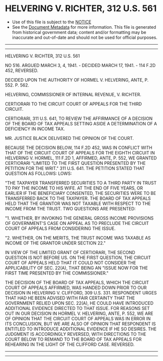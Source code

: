---
---

# HELVERING V. RICHTER, 312 U.S. 561

* Use of this file is subject to the [NOTICE](https://github.com/publicdocs/notice/blob/master/NOTICE)
* See the [Document Metadata](../../../) for more information.
  This file is generated from historical government data; content and/or formatting may be inaccurate and out-of-date and should not be used for official purposes.

----------
----------

HELVERING V. RICHTER, 312 U.S. 561

NO 516.  ARGUED MARCH 3, 4, 1941.  - DECIDED MARCH 17, 1941.  - 114 F.2D 452, REVERSED.

DECIDED UPON THE AUTHORITY OF HORMEL V. HELVERING, ANTE, P. 552.  P. 562.

HELVERING, COMMISSIONER OF INTERNAL REVENUE, V. RICHTER.

CERTIORARI TO THE CIRCUIT COURT OF APPEALS FOR THE THIRD CIRCUIT.

CERTIORARI, 311 U.S. 641, TO REVIEW THE AFFIRMANCE OF A DECISION OF THE BOARD OF TAX APPEALS SETTING ASIDE A DETERMINATION OF A DEFICIENCY IN INCOME TAX.

MR. JUSTICE BLACK DELIVERED THE OPINION OF THE COURT.

BECAUSE THE DECISION BELOW, 114 F.2D 452, WAS IN CONFLICT WITH THAT OF THE CIRCUIT COURT OF APPEALS FOR THE EIGHTH CIRCUIT IN HELVERING V. HORMEL, 111 F.2D 1, AFFIRMED, ANTE, P. 552, WE GRANTED CERTIORARI "LIMITED TO THE FIRST QUESTION PRESENTED BY THE PETITION FOR THE WRIT."  311 U.S. 641.  THE PETITION STATED THAT QUESTION AS FOLLOWS: LOWS:

"THE TAXPAYER TRANSFERRED SECURITIES TO A THIRD PARTY IN TRUST TO PAY THE INCOME TO HIS WIFE.  AT THE END OF FIVE YEARS, OR EARLIER IF THE BENEFICIARY CONSENTED, THE SECURITIES WERE TO BE TRANSFERRED BACK TO THE TAXPAYER.  THE BOARD OF TAX APPEALS HELD THAT THE GRANTOR WAS NOT TAXABLE WITH RESPECT TO THE INCOME FROM THE TRUST.  TWO QUESTIONS ARE PRESENTED:

"1.  WHETHER, BY INVOKING THE GENERAL GROSS INCOME PROVISIONS OF GOVERNMENT'S CASE ON APPEAL AS TO PRECLUDE THE CIRCUIT COURT OF APPEALS FROM CONSIDERING THE ISSUE.

"2.  WHETHER, ON THE MERITS, THE TRUST INCOME WAS TAXABLE AS INCOME OF THE GRANTOR UNDER SECTION 22."

IN VIEW OF THE LIMITED GRANT OF CERTIORARI, THE SECOND QUESTION IS NOT BEFORE US.  ON THE FIRST QUESTION, THE CIRCUIT COURT OF APPEALS HELD THAT IT COULD NOT CONSIDER THE APPLICABILITY OF SEC. 22(A), THAT BEING AN "ISSUE NOW FOR THE FIRST TIME PRESENTED BY THE COMMISSIONER."

THE DECISION OF THE BOARD OF TAX APPEALS, WHICH THE CIRCUIT COURT OF APPEALS AFFIRMED, WAS HANDED DOWN PRIOR TO OUR DECISION IN HELVERING V. CLIFFORD, 309 U.S. 331.  RESPONDENT URGES THAT HAD HE BEEN ADVISED WITH FAIR CERTAINTY THAT THE GOVERNMENT RELIED UPON SEC. 22(A), HE COULD HAVE INTRODUCED ADDITIONAL EVIDENCE DIRECTED TO THAT ISSUE.  FOR REASONS SET OUT IN OUR DECISION IN HORMEL V. HELVERING, ANTE, P. 552, WE ARE OF OPINION THAT THE CIRCUIT COURT OF APPEALS WAS IN ERROR IN ITS CONCLUSION, BUT WE ARE ALSO OF OPINION THAT RESPONDENT IS ENTITLED TO INTRODUCE ADDITIONAL EVIDENCE IF HE SO DESIRES.  THE JUDGMENT IS ACCORDINGLY REVERSED, WITH DIRECTIONS TO THE COURT BELOW TO REMAND TO THE BOARD OF TAX APPEALS FOR REHEARING IN THE LIGHT OF THE CLIFFORD CASE.  REVERSED.


----------
----------

